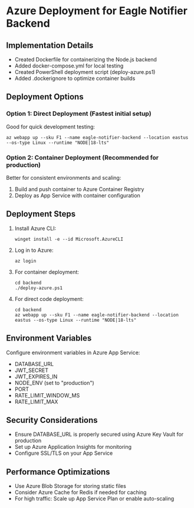 # Azure Deployment for Eagle Notifier Backend

## Implementation Details

- Created Dockerfile for containerizing the Node.js backend
- Added docker-compose.yml for local testing
- Created PowerShell deployment script (deploy-azure.ps1)
- Added .dockerignore to optimize container builds

## Deployment Options

### Option 1: Direct Deployment (Fastest initial setup)
Good for quick development testing:
```
az webapp up --sku F1 --name eagle-notifier-backend --location eastus --os-type Linux --runtime "NODE|18-lts"
```

### Option 2: Container Deployment (Recommended for production)
Better for consistent environments and scaling:
1. Build and push container to Azure Container Registry
2. Deploy as App Service with container configuration

## Deployment Steps

1. Install Azure CLI:
   ```
   winget install -e --id Microsoft.AzureCLI
   ```

2. Log in to Azure:
   ```
   az login
   ```

3. For container deployment:
   ```
   cd backend
   ./deploy-azure.ps1
   ```

4. For direct code deployment:
   ```
   cd backend
   az webapp up --sku F1 --name eagle-notifier-backend --location eastus --os-type Linux --runtime "NODE|18-lts"
   ```

## Environment Variables
Configure environment variables in Azure App Service:
- DATABASE_URL
- JWT_SECRET
- JWT_EXPIRES_IN
- NODE_ENV (set to "production")
- PORT
- RATE_LIMIT_WINDOW_MS
- RATE_LIMIT_MAX

## Security Considerations
- Ensure DATABASE_URL is properly secured using Azure Key Vault for production
- Set up Azure Application Insights for monitoring
- Configure SSL/TLS on your App Service

## Performance Optimizations
- Use Azure Blob Storage for storing static files
- Consider Azure Cache for Redis if needed for caching
- For high traffic: Scale up App Service Plan or enable auto-scaling 